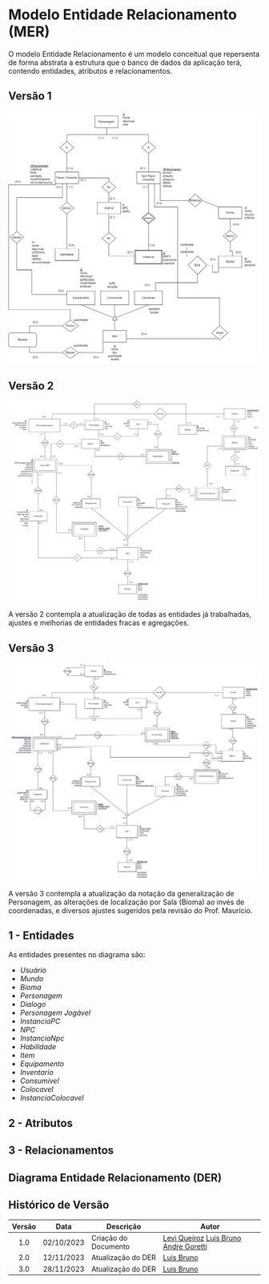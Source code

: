 # Modelo Entidade Relacionamento (MER)

O modelo Entidade Relacionamento é um modelo conceitual que repersenta de forma abstrata a estrutura que o banco de dados da aplicação terá, contendo entidades, atributos e relacionamentos.

## Versão 1

<div align="center">
  <img src="../assets/diagrama-entidade.png" aly="Diagrama Entidade" style="width: 700px">
</div>

## Versão 2

<div align="center">
  <img src="../assets/diagrama-entidadev2.png" aly="Diagrama Entidade v2" style="width: 700px">
</div>

A versão 2 contempla a atualização de todas as entidades já trabalhadas, ajustes e melhorias de entidades fracas e agregações.

## Versão 3

<div align="center">
  <img src="../assets/diagrama-entidadev3.png" aly="Diagrama Entidade v3" style="width: 700px">
</div>

A versão 3 contempla a atualização da notação da generalização de Personagem, as alterações de localização por Sala (Bioma) ao invés de coordenadas, e diversos ajustes sugeridos pela revisão do Prof. Maurício.

## 1 - Entidades

As entidades presentes no diagrama são:

 - *Usuário*
 - *Mundo*
 - *Bioma*
 - *Personagem*
 - *Dialogo*
 - *Personagem Jogável*
 - *InstanciaPC*
 - *NPC*
 - *InstanciaNpc*
 - *Habilidade*
 - *Item*
 - *Equipamento*
 - *Inventario*
 - *Consumível*
 - *Colocavel*
 - *InstanciaColocavel*

## 2 - Atributos

## 3 - Relacionamentos

## Diagrama Entidade Relacionamento (DER)

## Histórico de Versão

| Versão | Data | Descrição | Autor |
| :-----: | :------: | ------- | -------- |
| 1.0 | 02/10/2023 | Criação do Documento | [Levi Queiroz](https://github.com/LeviQ27) [Luis Bruno](https://github.com/lbrunofidelis) [Andre Goretti](https://github.com/AGoretti) |
| 2.0 | 12/11/2023 | Atualização do DER | [Luis Bruno](https://github.com/lbrunofidelis) |
| 3.0 | 28/11/2023 | Atualização do DER | [Luis Bruno](https://github.com/lbrunofidelis) |